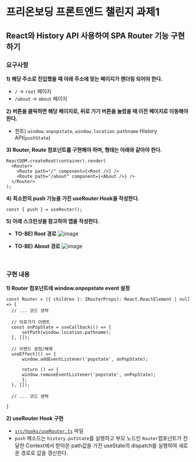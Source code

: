 # 프리온보딩 프론트엔드 챌린지 과제1

## React와 History API 사용하여 SPA Router 기능 구현하기

### 요구사항

**1) 해당 주소로 진입했을 때 아래 주소에 맞는 페이지가 렌더링 되어야 한다.**

- `/` → `root` 페이지
- `/about` → `about` 페이지

**2) 버튼을 클릭하면 해당 페이지로, 뒤로 가기 버튼을 눌렀을 때 이전 페이지로 이동해야 한다.**

- 힌트) `window.onpopstate`, `window.location.pathname` History API(`pushState`)

**3) Router, Route 컴포넌트를 구현해야 하며, 형태는 아래와 같아야 한다.**

```tsx
ReactDOM.createRoot(container).render(
  <Router>
    <Route path="/" component={<Root />} />
    <Route path="/about" component={<About />} />
  </Router>
);
```

**4) 최소한의 push 기능을 가진 useRouter Hook을 작성한다.**

```tsx
const { push } = useRouter();
```

**5) 아래 스크린샷을 참고하여 앱을 작성한다.**

- **TO-BE) Root 경로**
![image](https://user-images.githubusercontent.com/38723811/194463878-b34084ea-ce6f-44ed-b058-4c34b52802e5.png)

- **TO-BE) About 경로**
![image](https://user-images.githubusercontent.com/38723811/194463897-21afc566-7f45-42d6-8676-751581053e75.png)

<br>

### 구현 내용

**1) Router 컴포넌트에 window.onpopstate event 설정**

  ```tsx
  const Router = ({ children }: IRouterProps): React.ReactElement | null => {
    // ... 코드 생략

    // 뒤로가기 이벤트
    const onPopState = useCallback(() => {
        setPath(window.location.pathname);
    }, []);

    // 이벤드 설정/해제
    useEffect(() => {
        window.addEventListener('popstate', onPopState);

        return () => {
        window.removeEventListener('popstate', onPopState);
        };
    }, []);

    // ... 코드 생략

  }
  ```
**2) useRouter Hook 구현**
- [`src/hooks/useRouter.ts`](https://github.com/rieulp/wanted-pre-onboarding-fe-challenge-sep/blob/34f1a008d10d758d1c3b02658461c541d51c50dd/assignment1/src/hooks/useRouter.ts) 파일
- `push` 메소드는 `history.putState`를 실행하고 부모 노드인 `Router`컴포넌트가 전달한 Context에서 받아온 path값을 가진 useState의 dispatch를 실행하여 새로운 경로로 값을 갱신한다.

